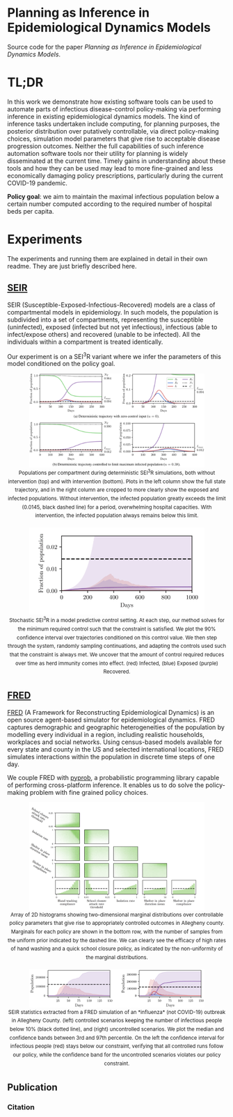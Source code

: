 # Planning as Inference in Epidemiological Dynamics Models
Source code for the paper *Planning as Inference in Epidemiological Dynamics Models*.

# TL;DR
In this work we demonstrate how existing software tools can be used to automate parts of infectious disease-control policy-making via performing inference in existing epidemiological dynamics models.  The kind of inference tasks undertaken include computing, for planning purposes, the  posterior distribution over putatively controllable, via direct policy-making choices, simulation model parameters that give rise to acceptable disease progression outcomes.  Neither the full capabilities of such inference automation software tools nor their utility for planning is widely disseminated at the current time.  Timely gains in understanding about these tools and how they can be used may lead to more fine-grained and less economically damaging policy prescriptions, particularly during the current COVID-19 pandemic.

<strong>Policy goal</strong>: we aim to maintain the maximal infectious population below a certain number computed according to the required number of hospital beds per capita.

# Experiments
The experiments and running them are explained in detail in their own readme. They are just briefly described here.

## [SEIR](SEIR/)
SEIR (Susceptible-Exposed-Infectious-Recovered) models are a class of compartmental models in epidemiology. In such models, the population is subdivided into a set of compartments, representing the susceptible (uninfected), exposed (infected but not yet infectious), infectious (able to infect/expose others) and recovered (unable to be infected). All the individuals within a compartment is treated identically.

Our experiment is on a SEI<sup>3</sup>R variant where we infer the parameters of this model conditioned on the policy goal.

<p align="center">
    <img width="80%" src="./figures/seir_deterministic.png">
    <br>
    <sup>Populations per compartment during deterministic SEI<sup>3</sup>R simulations, both without intervention (top) and with intervention (bottom). Plots in the left column show the full state trajectory, and in the right column are cropped to more clearly show the exposed and infected populations. Without intervention, the infected population greatly exceeds the limit (0.0145, black dashed line) for a period, overwhelming hospital capacities. With intervention, the infected population always remains below this limit.</sup>
</p>

<!--![alt text](./figures/seir.gif)-->
<p align="center">
    <img width="80%" src="./figures/seir.gif">
    <br>
    <sup>Stochastic SEI<sup>3</sup>R in a model predictive control setting. At each step, our method solves for the minimum required control such that the constraint is satisfied. We plot the 90% confidence interval over trajectories conditioned on this control value. We then step through the system, randomly sampling continuations, and adapting the controls used such that the constraint is always met. We uncover that the amount of control required reduces over time as herd immunity comes into effect. (red) Infected, (blue) Exposed (purple) Recovered.</sup>
</p>

## [FRED](FRED/)
[FRED](https://fred.publichealth.pitt.edu/) (A Framework for Reconstructing Epidemiological Dynamics) is an open source agent-based simulator for epidemiological dynamics. FRED captures demographic and geographic heterogeneities of the population by modelling every individual in a region, including realistic households, workplaces and social networks. Using census-based models available for every state and county in the US and selected international locations, FRED simulates interactions within the population in discrete time steps of one day.

We couple FRED with [pyprob](https://github.com/pyprob/pyprob), a probabilistic programming library capable of performing cross-platform inference. It enables us to do solve the policy-making problem with fine grained policy choices.

<!--![alt text](./figures/hist_allegheny_success.png)-->
<p align="center">
    <img width="80%" src="./figures/hist_allegheny_success.png">
    <br>
    <sup>Array of 2D histograms showing two-dimensional marginal distributions over controllable policy parameters that give rise to appropriately controlled outcomes in Allegheny county. Marginals for each policy are shown in the bottom row, with the number of samples from the uniform prior indicated by the dashed line. We can clearly see the efficacy of high rates of hand washing and a quick school closure policy, as indicated by the non-uniformity of the marginal distributions.</sup>
</p>
<p align="center">
    <img width="80%" src="./figures/fred_seir.png">
    <br>
    <sup> SEIR statistics extracted from a FRED simulation of an *influenza* (not COVID-19) outbreak in Allegheny County. (left) controlled scenarios keeping the number of infectious people below 10% (black dotted line), and (right) uncontrolled scenarios. We plot the median and confidence bands between 3rd and 97th percentile. On the left the confidence interval for infectious people (red) stays below our constraint, verifying that all controlled runs follow our policy, while the confidence band for the uncontrolled scenarios violates our policy constraint.</sup>
</p>

## Publication
### Citation